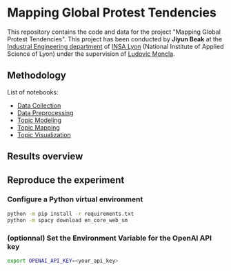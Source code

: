 # Mapping Global Protest Tendencies


This repository contains the code and data for the project "Mapping Global Protest Tendencies". 
This project has been conducted by **Jiyun Beak** at the [Industral Engineering department](https://gi.insa-lyon.fr/en/) of [INSA Lyon](https://www.insa-lyon.fr/en/) (National Institute of Applied Science of Lyon) under the supervision of [Ludovic Moncla](https://github.com/ludovicmoncla).


## Methodology


List of notebooks: 
- [Data Collection](data_collection.ipynb)
- [Data Preprocessing](data_preprocessing.ipynb)
- [Topic Modeling](topic_modeling.ipynb)
- [Topic Mapping](topic_mapping.ipynb)
- [Topic Visualization](topic_visualization.ipynb)



## Results overview




## Reproduce the experiment

### Configure a Python virtual environment

```bash
python -m pip install -r requirements.txt
python -m spacy download en_core_web_sm
```

### (optionnal) Set the Environment Variable for the OpenAI API key

```bash
export OPENAI_API_KEY=<your_api_key>
```

